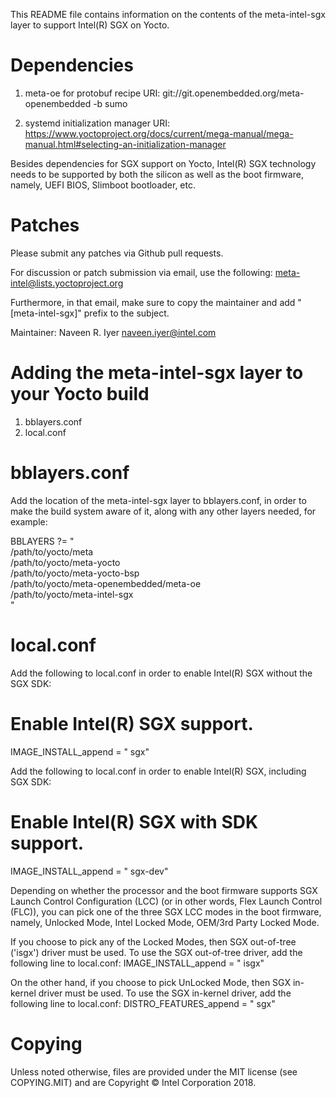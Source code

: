 This README file contains information on the contents of the
meta-intel-sgx layer to support Intel(R) SGX on Yocto.


Dependencies
============

1) meta-oe for protobuf recipe
URI: git://git.openembedded.org/meta-openembedded -b sumo

2) systemd initialization manager
URI: https://www.yoctoproject.org/docs/current/mega-manual/mega-manual.html#selecting-an-initialization-manager

Besides dependencies for SGX support on Yocto, Intel(R) SGX technology
needs to be supported by both the silicon as well as the boot firmware,
namely, UEFI BIOS, Slimboot bootloader, etc.


Patches
=======

Please submit any patches via Github pull requests.

For discussion or patch submission via email, use the following:
meta-intel@lists.yoctoproject.org

Furthermore, in that email, make sure to copy the maintainer and add
"[meta-intel-sgx]" prefix to the subject.

Maintainer: Naveen R. Iyer <naveen.iyer@intel.com>


Adding the meta-intel-sgx layer to your Yocto build
===================================================

  1) bblayers.conf
  2) local.conf


bblayers.conf
=============

Add the location of the meta-intel-sgx layer to bblayers.conf, in
order to make the build system aware of it, along with any other layers
needed, for example:

  BBLAYERS ?= " \
    /path/to/yocto/meta \
    /path/to/yocto/meta-yocto \
    /path/to/yocto/meta-yocto-bsp \
    /path/to/yocto/meta-openembedded/meta-oe \
    /path/to/yocto/meta-intel-sgx \
    "


local.conf
==========

Add the following to local.conf in order to enable Intel(R) SGX without
the SGX SDK:

  # Enable Intel(R) SGX support.
  IMAGE_INSTALL_append = " sgx"

Add the following to local.conf in order to enable Intel(R) SGX,
including SGX SDK:
  # Enable Intel(R) SGX with SDK support.
  IMAGE_INSTALL_append = " sgx-dev"

Depending on whether the processor and the boot firmware supports SGX
Launch Control Configuration (LCC) (or in other words, Flex Launch
Control (FLC)), you can pick one of the three SGX LCC modes in the
boot firmware, namely, Unlocked Mode, Intel Locked Mode, OEM/3rd Party
Locked Mode.

If you choose to pick any of the Locked Modes, then SGX
out-of-tree ('isgx') driver must be used. To use the SGX out-of-tree
driver, add the following line to local.conf:
IMAGE_INSTALL_append = " isgx"

On the other hand, if you choose to pick UnLocked Mode, then SGX
in-kernel driver must be used. To use the SGX in-kernel driver,
add the following line to local.conf:
DISTRO_FEATURES_append = " sgx"


Copying
=======

Unless noted otherwise, files are provided under the MIT license (see COPYING.MIT)
and are Copyright © Intel Corporation 2018.

